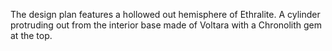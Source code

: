   
 The design plan features a hollowed out hemisphere of Ethralite. A cylinder protruding out from the interior base made of Voltara with a Chronolith gem at the top.


